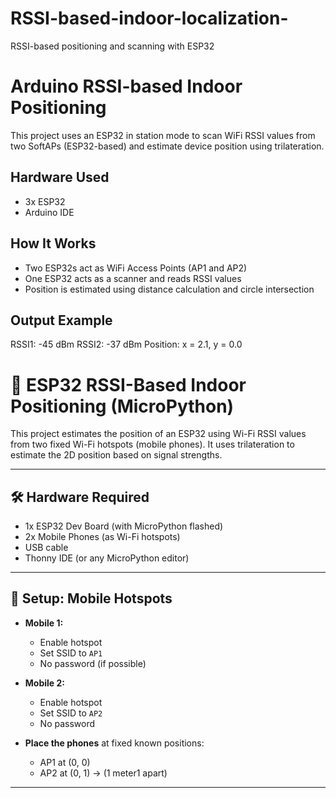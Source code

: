 # RSSI-based-indoor-localization-
RSSI-based positioning and scanning with ESP32

# Arduino RSSI-based Indoor Positioning

This project uses an ESP32 in station mode to scan WiFi RSSI values from two SoftAPs (ESP32-based) and estimate device position using trilateration.

## Hardware Used
- 3x ESP32
- Arduino IDE

## How It Works
- Two ESP32s act as WiFi Access Points (AP1 and AP2)
- One ESP32 acts as a scanner and reads RSSI values
- Position is estimated using distance calculation and circle intersection

## Output Example
RSSI1: -45 dBm
RSSI2: -37 dBm
Position: x = 2.1, y = 0.0



# 📍 ESP32 RSSI-Based Indoor Positioning (MicroPython)

This project estimates the position of an ESP32 using Wi-Fi RSSI values from two fixed Wi-Fi hotspots (mobile phones). It uses trilateration to estimate the 2D position based on signal strengths.

---

## 🛠️ Hardware Required

- 1x ESP32 Dev Board (with MicroPython flashed)
- 2x Mobile Phones (as Wi-Fi hotspots)
- USB cable
- Thonny IDE (or any MicroPython editor)

---

## 📱 Setup: Mobile Hotspots

- **Mobile 1:**
  - Enable hotspot
  - Set SSID to `AP1`
  - No password (if possible)

- **Mobile 2:**
  - Enable hotspot
  - Set SSID to `AP2`
  - No password

- **Place the phones** at fixed known positions:
  - AP1 at (0, 0)
  - AP2 at (0, 1)  → (1 meter1 apart)

---


